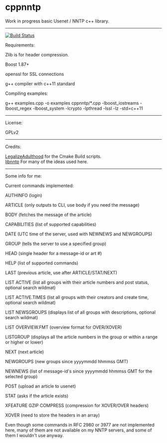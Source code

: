 cppnntp
==========

Work in progress basic Usenet / NNTP c++ library.

------------------------------------------------------------------------

[![Build Status](https://travis-ci.org/kevinlekiller/cppnntp.svg?branch=master)](https://travis-ci.org/kevinlekiller/cppnntp)

Requirements:

Zlib is for header compression.

Boost 1.87+

openssl for SSL connections

g++ compiler with c++11 standard

Compiling examples:

g++ examples.cpp -o examples cppnntp/*.cpp -lboost_iostreams -lboost_regex -lboost_system -lcrypto -lpthread -lssl -lz -std=c++11

------------------------------------------------------------------------

License:

GPLv2

------------------------------------------------------------------------

Credits:

[LegalizeAdulthood](https://github.com/LegalizeAdulthood) for the Cmake Build scripts.  
[libnntp](https://code.google.com/p/libnntp/) For many of the ideas used here.

------------------------------------------------------------------------

Some info for me:


Current commands implemented:

AUTHINFO      (login)

ARTICLE       (only outputs to CLI, use body if you need the message)

BODY          (fetches the message of the article)

CAPABILITIES  (list of supported capabilities)

DATE          (UTC time of the server, used with NEWNEWS and NEWGROUPS)

GROUP         (tells the server to use a specified group)

HEAD          (single header for a message-id or art #)

HELP          (list of supported commands)

LAST          (previous article, use after ARTICLE/STAT/NEXT)

LIST ACTIVE   (list all groups with their article numbers and post status, optional search wildmat)

LIST ACTIVE.TIMES (list all groups with their creators and create time, optional search wildmat)

LIST NEWSGROUPS (displays list of all groups with descriptions, optional search wildmat)

LIST OVERVIEW.FMT (overview format for OVER/XOVER)  

LISTGROUP     (displays all the article numbers in the group or within a range or higher or lower)

NEXT          (next article)

NEWGROUPS     (new groups since yyyymmdd hhmmss GMT)

NEWNEWS       (list of message-id's since yyyymmdd hhmmss GMT for the selected group)      

POST          (upload an article to usenet)

STAT          (asks if the article exists)

XFEATURE GZIP COMPRESS (compression for XOVER/OVER headers)

XOVER         (need to store the headers in an array)

Even though some commands in RFC 2980 or 3977 are not implemented here, many of them are
not available on my NNTP servers, and some of them I wouldn't use anyway.
